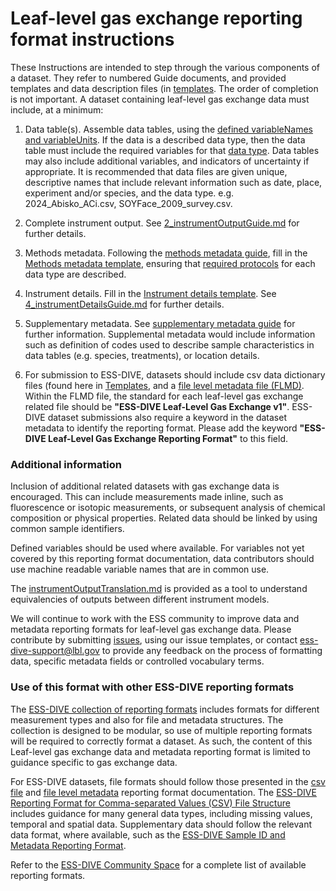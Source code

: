 # Leaf-level gas exchange reporting format instructions

These Instructions are intended to step through the various components of a dataset. They refer to numbered Guide documents, and provided templates and data description files (in [templates](templates). The order of completion is not important. A dataset containing leaf-level gas exchange data must include, at a minimum:

1. Data table(s). Assemble data tables, using the [defined variableNames and variableUnits](1a_definedVariables.md). If the data is a described data type, then the data table must include the required variables for that [data type](3b_dataTypesProtocols.md). Data tables may also include additional variables, and indicators of uncertainty if appropriate. It is recommended that data files are given unique, descriptive names that include relevant information such as date, place, experiment and/or species, and the data type. e.g. 2024_Abisko_ACi.csv, SOYFace_2009_survey.csv.

2. Complete instrument output. See [2_instrumentOutputGuide.md](2_instrumentOutputGuide.md) for further details.

3. Methods metadata. Following the [methods metadata guide](3a_methodsMetadataGuide), fill in the [Methods metadata template](/templates/gas_exchange_methods_template.xlsx), ensuring that [required protocols](3b_dataTypesProtocols.md) for each data type are described.

4. Instrument details. Fill in the [Instrument details template](/templates/instrument_details_template.xlsx). See [4_instrumentDetailsGuide.md](4_instrumentDetailsGuide.md) for further details.

5. Supplementary metadata. See [supplementary metadata guide](5_supplementaryMetadataGuide.md) for further information. Supplemental metadata would include information such as definition of codes used to describe sample characteristics in data tables (e.g. species, treatments), or location details.

6. For submission to ESS-DIVE, datasets should include csv data dictionary files (found here in [Templates](/templates), and a [file level metadata file (FLMD)](https://github.com/ess-dive-community/essdive-file-level-metadata). Within the FLMD file, the standard for each leaf-level gas exchange related file should be **"ESS-DIVE Leaf-Level Gas Exchange v1"**. ESS-DIVE dataset submissions also require a keyword in the dataset metadata to identify the reporting format. Please add the keyword **"ESS-DIVE Leaf-Level Gas Exchange Reporting Format"** to this field.

### Additional information
Inclusion of additional related datasets with gas exchange data is encouraged. This can include measurements made inline, such as fluorescence or isotopic measurements, or subsequent analysis of chemical composition or physical properties. Related data should be linked by using common sample identifiers.

Defined variables should be used where available. For variables not yet covered by this reporting format documentation, data contributors should use machine readable variable names that are in common use.

The [instrumentOutputTranslation.md](instrumentOutputTranslation.md) is provided as a tool to understand equivalencies of outputs between different instrument models. 

We will continue to work with the ESS community to improve data and metadata reporting formats for leaf-level gas exchange data. Please contribute by submitting [issues](https://github.com/ess-dive-community/essdive-leaf-gas-exchange/issues/new/choose), using our issue templates, or contact ess-dive-support@lbl.gov to provide any feedback on the process of formatting data, specific metadata fields or controlled vocabulary terms.

### Use of this format with other ESS-DIVE reporting formats
The [ESS-DIVE collection of reporting formats](https://github.com/ess-dive-community) includes formats for different measurement types and also for file and metadata structures. The collection is designed to be modular, so use of multiple reporting formats will be required to correctly format a dataset. As such, the content of this Leaf-level gas exchange data and metadata reporting format is limited to guidance specific to gas exchange data.

For ESS-DIVE datasets, file formats should follow those presented in the [csv file](https://github.com/ess-dive-community/essdive-csv-structure) and [file level metadata](https://github.com/ess-dive-community/essdive-file-level-metadata) reporting format documentation. The [ESS-DIVE Reporting Format for Comma-separated Values (CSV) File Structure](https://github.com/ess-dive-community/essdive-csv-structure) includes guidance for many general data types, including missing values, temporal and spatial data. Supplementary data should follow the relevant data format, where available, such as the [ESS-DIVE Sample ID and Metadata Reporting Format](https://github.com/ess-dive-community/essdive-sample-id-metadata).

Refer to the [ESS-DIVE Community Space](https://github.com/ess-dive-community) for a complete list of available reporting formats.
